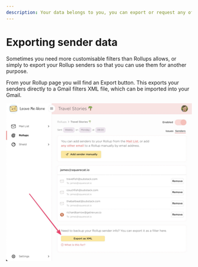 ```yaml
---
description: Your data belongs to you, you can export or request any of your Rollup data.
---
```


# Exporting sender data

Sometimes you need more customisable filters than Rollups allows, or simply to export your Rollup senders so that you can use them for another purpose.&#x20;

From your Rollup page you will find an Export button. This exports your senders directly to a Gmail filters XML file, which can be imported into your Gmail.

![](<../../.gitbook/assets/image (44) (1) (1).png>)





